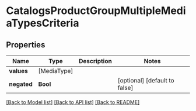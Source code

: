 # CatalogsProductGroupMultipleMediaTypesCriteria

## Properties
Name | Type | Description | Notes
------------ | ------------- | ------------- | -------------
**values** | [MediaType] |  | 
**negated** | **Bool** |  | [optional] [default to false]

[[Back to Model list]](../README.md#documentation-for-models) [[Back to API list]](../README.md#documentation-for-api-endpoints) [[Back to README]](../README.md)


